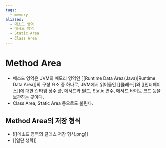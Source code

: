 ```yaml
---
tags:
  - memory
aliases:
  - 메소드 영역
  - 메서드 영역
  - Static Area
  - Class Area
---
```

# Method Area
- 메소드 영역은 JVM의 메모리 영역인 [[Runtime Data Area(Java)|Runtime Data Area]]의 구성 요소 중 하나로, JVM에서 읽어들인 [[클래스]]와 [[인터페이스]]에 대한 런타임 상수 풀, 메서드와 필드, Static 변수, 메서드 바이트 코드 등을 보관하는 곳이다. 
- Class Area, Static Area 등으로도 불린다.

## Method Area의 저장 형식
- ![[메소드 영역의 클래스 저장 형식.png]]
- [[일단 생략]]